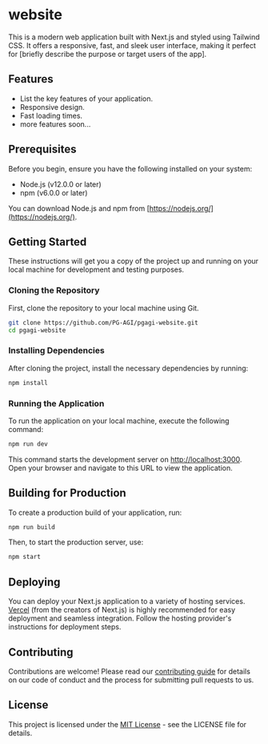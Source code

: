 

#  website

This is a modern web application built with Next.js and styled using Tailwind CSS. It offers a responsive, fast, and sleek user interface, making it perfect for [briefly describe the purpose or target users of the app].

## Features

- List the key features of your application.
- Responsive design.
- Fast loading times.
- more features soon...

## Prerequisites

Before you begin, ensure you have the following installed on your system:
- Node.js (v12.0.0 or later)
- npm (v6.0.0 or later)

You can download Node.js and npm from [https://nodejs.org/](https://nodejs.org/).

## Getting Started

These instructions will get you a copy of the project up and running on your local machine for development and testing purposes.

### Cloning the Repository

First, clone the repository to your local machine using Git.

```bash
git clone https://github.com/PG-AGI/pgagi-website.git
cd pgagi-website
```

### Installing Dependencies

After cloning the project, install the necessary dependencies by running:

```bash
npm install
```

### Running the Application

To run the application on your local machine, execute the following command:

```bash
npm run dev
```

This command starts the development server on [http://localhost:3000](http://localhost:3000). Open your browser and navigate to this URL to view the application.

## Building for Production

To create a production build of your application, run:

```bash
npm run build
```

Then, to start the production server, use:

```bash
npm start
```

## Deploying

You can deploy your Next.js application to a variety of hosting services. [Vercel](https://vercel.com/) (from the creators of Next.js) is highly recommended for easy deployment and seamless integration. Follow the hosting provider's instructions for deployment steps.

## Contributing

Contributions are welcome! Please read our [contributing guide](LINK_TO_CONTRIBUTING_GUIDE) for details on our code of conduct and the process for submitting pull requests to us.

## License

This project is licensed under the [MIT License](LICENSE) - see the LICENSE file for details.

